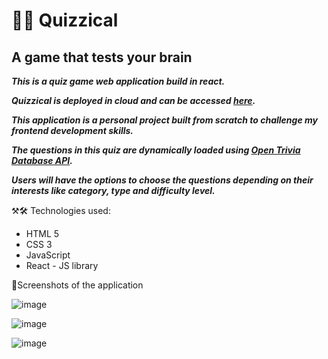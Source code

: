 # 🧠🥶 Quizzical
## A game that tests your brain

**_This is a quiz game web application build in react._**

**_Quizzical is deployed in cloud and can be accessed [here](https://quizzicalshanmukh.vercel.app/)._**

**_This application is a personal project built from scratch to challenge my frontend development skills._**

**_The questions in this quiz are dynamically loaded using [Open Trivia Database API](https://opentdb.com/api_config.php)._**

**_Users will have the options to choose the questions depending on their interests like category, type and difficulty level._** 



⚒🛠️ Technologies used:
* HTML 5
* CSS 3
* JavaScript
* React - JS library

📸Screenshots of the application

![image](https://github.com/Shanmukh459/Quizzical/assets/52078988/360ba86d-19af-44d2-b185-5ad4d43726bd)

![image](https://github.com/Shanmukh459/Quizzical/assets/52078988/b6c3a72f-2588-4a14-91b2-4a4c15fe2642)

![image](https://github.com/Shanmukh459/Quizzical/assets/52078988/ad209bf1-f240-402c-acdd-47857a144fe3)



